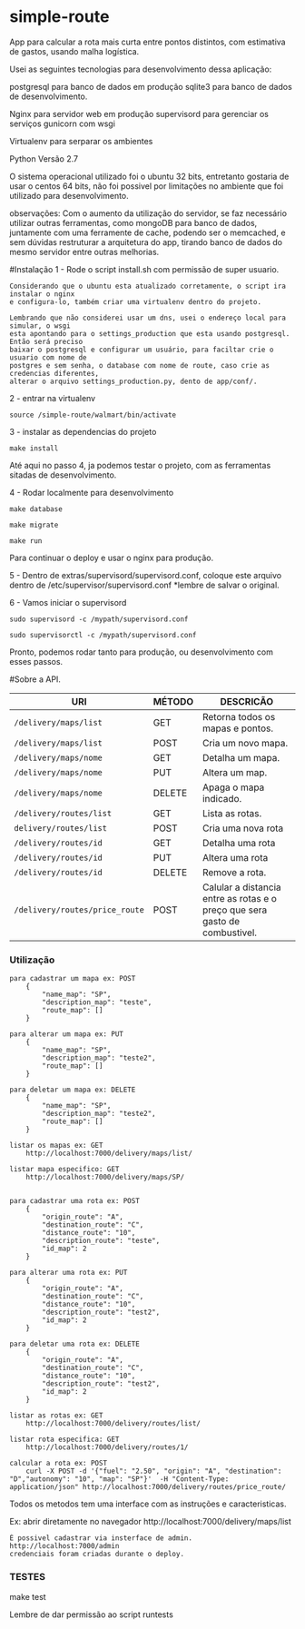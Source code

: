 # simple-route
App para calcular a rota mais curta entre pontos distintos, com estimativa de gastos, usando malha logística.


Usei as seguintes tecnologias para desenvolvimento dessa aplicação:

postgresql para banco de dados em produção
sqlite3 para banco de dados de desenvolvimento.

Nginx para servidor web em produção
supervisord para gerenciar os serviços
gunicorn com wsgi

Virtualenv para serparar os ambientes

Python Versão 2.7

O sistema operacional utilizado foi o ubuntu 32 bits, entretanto gostaria de usar o centos 64 bits, não foi possivel por limitações no ambiente que foi utilizado para desenvolvimento.

observações: Com o aumento da utilização do servidor, se faz necessário utilizar outras ferramentas, como mongoDB para banco de dados,
             juntamente com uma ferramente de cache, podendo ser o memcached, e sem dúvidas restruturar a arquitetura do app, tirando 
             banco de dados do mesmo servidor entre outras melhorias.


#Instalação
1 - Rode o script install.sh com permissão de super usuario.
    
    Considerando que o ubuntu esta atualizado corretamente, o script ira instalar o nginx 
    e configura-lo, também criar uma virtualenv dentro do projeto.

    Lembrando que não considerei usar um dns, usei o endereço local para simular, o wsgi 
    esta apontando para o settings_production que esta usando postgresql. Então será preciso
    baixar o postgresql e configurar um usuário, para faciltar crie o usuario com nome de 
    postgres e sem senha, o database com nome de route, caso crie as credencias diferentes,
    alterar o arquivo settings_production.py, dento de app/conf/.

2 - entrar na virtualenv

	source /simple-route/walmart/bin/activate

3 - instalar as dependencias do projeto

	make install


Até aqui no passo 4, ja podemos testar o projeto, com as ferramentas sitadas de desenvolvimento.

4 - Rodar localmente para desenvolvimento 

	make database
	
	make migrate
	
	make run

Para continuar o deploy e usar o nginx para produção.

5 - Dentro de extras/supervisord/supervisord.conf, coloque
    este arquivo dentro de /etc/supervisor/supervisord.conf
    *lembre de salvar o original.

6 - Vamos iniciar o supervisord 
	
	sudo supervisord -c /mypath/supervisord.conf

	sudo supervisorctl -c /mypath/supervisord.conf 

Pronto, podemos rodar tanto para produção, ou desenvolvimento com esses passos.


#Sobre a API.


| URI            			           | MÉTODO | DESCRICÃO        		                                                                                                                     |
|--------------------------------------|--------|--------------------------------------------------------------------------------------------------------------------------------------------|
| `/delivery/maps/list`          		           | GET    | Retorna todos os mapas e pontos.                                                                                           |
| `/delivery/maps/list`            | POST    | Cria um novo mapa.                                                                           |
| `/delivery/maps/nome`          		           | GET   | Detalha um mapa.                                                                                                                     |
| `/delivery/maps/nome`            | PUT | Altera um map.                                                                |
| `/delivery/maps/nome`                 | DELETE   | Apaga o mapa indicado.                                                                                    |
| `/delivery/routes/list`           | GET | Lista as rotas.                                                                    |
| `delivery/routes/list` 				           | POST    | Cria uma nova rota                                                                                        |
| `/delivery/routes/id`                   | GET    | Detalha uma rota                                                                         |
| `/delivery/routes/id`        | PUT   | Altera uma rota |
| `/delivery/routes/id`                      | DELETE | Remove a rota.                                                                                                      |
| `/delivery/routes/price_route` | POST    | Calular a distancia entre as rotas e o preço que sera gasto de combustivel.           |


### Utilização

    para cadastrar um mapa ex: POST
        {
            "name_map": "SP",
            "description_map": "teste",
            "route_map": []
        }

    para alterar um mapa ex: PUT
        {
            "name_map": "SP",
            "description_map": "teste2",
            "route_map": []
        }

    para deletar um mapa ex: DELETE
        {
            "name_map": "SP",
            "description_map": "teste2",
            "route_map": []
        }

    listar os mapas ex: GET
        http://localhost:7000/delivery/maps/list/

    listar mapa especifico: GET
        http://localhost:7000/delivery/maps/SP/


    para cadastrar uma rota ex: POST
        {
            "origin_route": "A",
            "destination_route": "C",
            "distance_route": "10",
            "description_route": "teste",
            "id_map": 2
        }

    para alterar uma rota ex: PUT
        {
            "origin_route": "A",
            "destination_route": "C",
            "distance_route": "10",
            "description_route": "test2",
            "id_map": 2
        }

    para deletar uma rota ex: DELETE
        {
            "origin_route": "A",
            "destination_route": "C",
            "distance_route": "10",
            "description_route": "test2",
            "id_map": 2
        }

    listar as rotas ex: GET
        http://localhost:7000/delivery/routes/list/

    listar rota especifica: GET
        http://localhost:7000/delivery/routes/1/

    calcular a rota ex: POST
    	curl -X POST -d '{"fuel": "2.50", "origin": "A", "destination": "D","autonomy": "10", "map": "SP"}'  -H "Content-Type: application/json" http://localhost:7000/delivery/routes/price_route/

Todos os metodos tem uma interface com as instruções e caracteristicas.

Ex: abrir diretamente no navegador http://localhost:7000/delivery/maps/list

    É possivel cadastrar via insterface de admin.
    http://localhost:7000/admin
    credenciais foram criadas durante o deploy.


### TESTES

make test

Lembre de dar permissão ao script runtests
